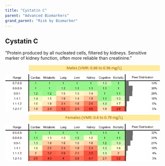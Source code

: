 ```yaml
---
title: "Cystatin C"
parent: "Advanced Biomarkers"
grand_parent: "Risk by Biomarker"
---
```



## Cystatin C


"Protein produced by all nucleated cells, filtered by kidneys. Sensitive marker of kidney function, often more reliable than creatinine."

<div style="display: flex; flex-direction: column; gap: 10px;">

  <img src="/assets/images/vmrbiomarker_cystatin_C__male.png" alt="Cystatin C VMR Male" style="margin-left: 15%">
  <img src="/assets/images/rr_cystatin_C__male.png" alt="Cystatin C RR Male">

  <img src="/assets/images/vmrbiomarker_cystatin_C__female.png" alt="Cystatin C VMR Female" style="margin-left: 15%; ">
  <img src="/assets/images/rr_cystatin_C__female.png" alt="Cystatin C RR Female">

</div>



